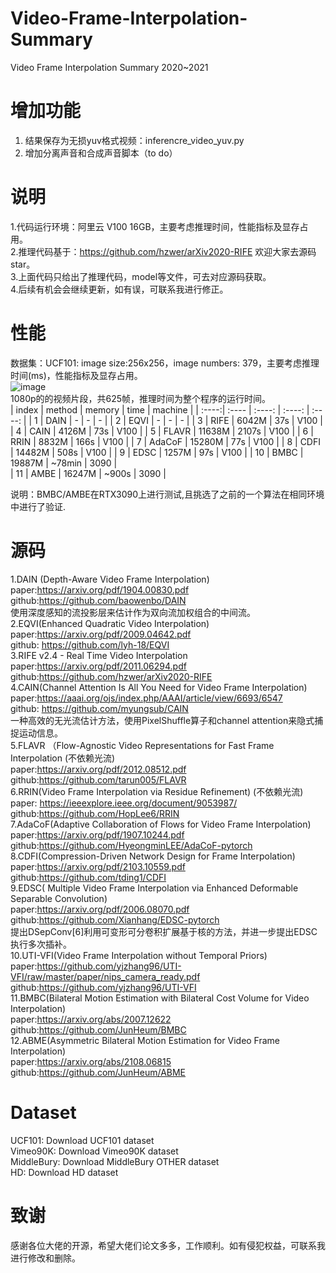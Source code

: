# Video-Frame-Interpolation-Summary
Video Frame Interpolation Summary 2020~2021

# 增加功能  
1. 结果保存为无损yuv格式视频：inferencre_video_yuv.py  
2. 增加分离声音和合成声音脚本（to do）    


# 说明
1.代码运行环境：阿里云 V100 16GB，主要考虑推理时间，性能指标及显存占用。    
2.推理代码基于：https://github.com/hzwer/arXiv2020-RIFE 欢迎大家去源码star。    
3.上面代码只给出了推理代码，model等文件，可去对应源码获取。    
4.后续有机会会继续更新，如有误，可联系我进行修正。  
# 性能
数据集：UCF101:  image size:256x256，image numbers: 379，主要考虑推理时间(ms)，性能指标及显存占用。    
![image](https://github.com/zdyshine/Video-Frame-Interpolation-Summary/blob/main/UCF101.png)    
1080p的的视频片段，共625帧，推理时间为整个程序的运行时间。     
| index | method | memory | time | machine |
| :----:| :---- | :----: | :----: | :----: |
| 1 | DAIN | - | - | - |
| 2 | EQVI | - | - | - |
| 3 | RIFE | 6042M | 37s | V100 |
| 4 | CAIN | 4126M | 73s | V100 |
| 5 | FLAVR | 11638M | 2107s | V100 |
| 6 | RRIN | 8832M | 166s | V100 |
| 7 | AdaCoF | 15280M | 77s | V100 |
| 8 | CDFI | 14482M | 508s | V100 |
| 9 | EDSC | 1257M | 97s | V100 |
| 10 | BMBC | 19887M | ~78min | 3090 |      
| 11 | AMBE | 16247M | ~900s | 3090 |      
    
说明：BMBC/AMBE在RTX3090上进行测试,且挑选了之前的一个算法在相同环境中进行了验证.
# 源码
1.DAIN (Depth-Aware Video Frame Interpolation)    
   paper:https://arxiv.org/pdf/1904.00830.pdf    
   github:https://github.com/baowenbo/DAIN    
   使用深度感知的流投影层来估计作为双向流加权组合的中间流。    
2.EQVI(Enhanced Quadratic Video Interpolation)     
   paper:https://arxiv.org/pdf/2009.04642.pdf    
   github: https://github.com/lyh-18/EQVI    
3.RIFE v2.4 - Real Time Video Interpolation      
   paper:https://arxiv.org/pdf/2011.06294.pdf    
   github:https://github.com/hzwer/arXiv2020-RIFE    
4.CAIN(Channel Attention Is All You Need for Video Frame Interpolation)    
   paper:https://aaai.org/ojs/index.php/AAAI/article/view/6693/6547    
   github: https://github.com/myungsub/CAIN    
  一种高效的无光流估计方法，使用PixelShuffle算子和channel attention来隐式捕捉运动信息。    
5.FLAVR （Flow-Agnostic Video Representations for Fast Frame Interpolation (不依赖光流)    
   paper:https://arxiv.org/pdf/2012.08512.pdf    
   github:https://github.com/tarun005/FLAVR    
6.RRIN(Video Frame Interpolation via Residue Refinement) (不依赖光流)    
   paper:   https://ieeexplore.ieee.org/document/9053987/    
   github:https://github.com/HopLee6/RRIN    
7.AdaCoF(Adaptive Collaboration of Flows for Video Frame Interpolation)    
   paper:https://arxiv.org/pdf/1907.10244.pdf    
   github:https://github.com/HyeongminLEE/AdaCoF-pytorch    
8.CDFI(Compression-Driven Network Design for Frame Interpolation)    
   paper:https://arxiv.org/pdf/2103.10559.pdf    
   github:https://github.com/tding1/CDFI    
9.EDSC( Multiple Video Frame Interpolation via Enhanced Deformable Separable Convolution)    
   paper:https://arxiv.org/pdf/2006.08070.pdf    
   github:https://github.com/Xianhang/EDSC-pytorch    
    提出DSepConv[6]利用可变形可分卷积扩展基于核的方法，并进一步提出EDSC执行多次插补。    
10.UTI-VFI(Video Frame Interpolation without Temporal Priors)    
   paper:https://github.com/yjzhang96/UTI-VFI/raw/master/paper/nips_camera_ready.pdf    
   github:https://github.com/yjzhang96/UTI-VFI   
11.BMBC(Bilateral Motion Estimation with Bilateral Cost Volume for Video Interpolation)    
   paper:https://arxiv.org/abs/2007.12622    
   github:https://github.com/JunHeum/BMBC   
12.ABME(Asymmetric Bilateral Motion Estimation for Video Frame Interpolation)    
   paper:https://arxiv.org/abs/2108.06815    
   github:https://github.com/JunHeum/ABME  
# Dataset
UCF101: Download UCF101 dataset    
Vimeo90K: Download Vimeo90K dataset    
MiddleBury: Download MiddleBury OTHER dataset    
HD: Download HD dataset    
# 致谢
感谢各位大佬的开源，希望大佬们论文多多，工作顺利。如有侵犯权益，可联系我进行修改和删除。    
